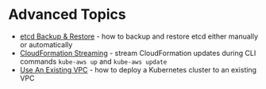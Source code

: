 # Advanced Topics

* [etcd Backup & Restore](etcd-backup-and-restore.md) - how to backup and restore etcd either manually or automatically
* [CloudFormation Streaming](cloudformation-updates-in-cli.md) - stream CloudFormation updates during CLI commands `kube-aws up` and `kube-aws update`
* [Use An Existing VPC](use-an-existing-vpc.md) - how to deploy a Kubernetes cluster to an existing VPC